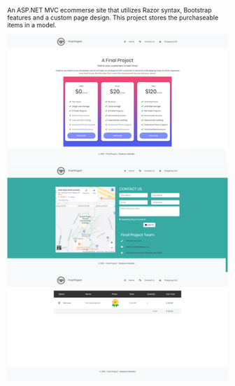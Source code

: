 An ASP.NET MVC ecommerse site that utilizes Razor syntax, Bootstrap features and a custom page design. This project stores the purchaseable items in a model. 

![Image Preview](https://github.com/mmehalko/spscc-projects/blob/master/Full-Stack/LocalChat/PreviewImage1.png)
![Image Preview](https://github.com/mmehalko/spscc-projects/blob/master/Full-Stack/LocalChat/PreviewImage2.png)
![Image Preview](https://github.com/mmehalko/spscc-projects/blob/master/Full-Stack/LocalChat/PreviewImage3.png)
